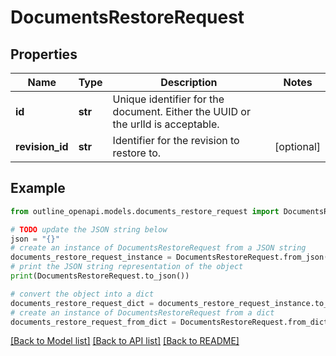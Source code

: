 # DocumentsRestoreRequest


## Properties

Name | Type | Description | Notes
------------ | ------------- | ------------- | -------------
**id** | **str** | Unique identifier for the document. Either the UUID or the urlId is acceptable. | 
**revision_id** | **str** | Identifier for the revision to restore to. | [optional] 

## Example

```python
from outline_openapi.models.documents_restore_request import DocumentsRestoreRequest

# TODO update the JSON string below
json = "{}"
# create an instance of DocumentsRestoreRequest from a JSON string
documents_restore_request_instance = DocumentsRestoreRequest.from_json(json)
# print the JSON string representation of the object
print(DocumentsRestoreRequest.to_json())

# convert the object into a dict
documents_restore_request_dict = documents_restore_request_instance.to_dict()
# create an instance of DocumentsRestoreRequest from a dict
documents_restore_request_from_dict = DocumentsRestoreRequest.from_dict(documents_restore_request_dict)
```
[[Back to Model list]](../README.md#documentation-for-models) [[Back to API list]](../README.md#documentation-for-api-endpoints) [[Back to README]](../README.md)



